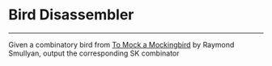 # Bird Disassembler

---

Given a combinatory bird from [To Mock a Mockingbird](https://www.amazon.com/exec/obidos/tg/detail/-/0394534913/104-1615637-3868724) by Raymond Smullyan, output the corresponding SK combinator
